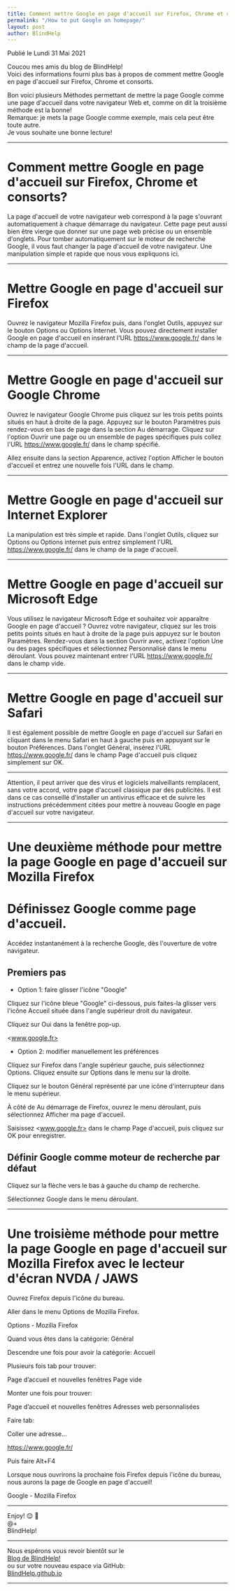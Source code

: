 ```yaml
---
title: Comment mettre Google en page d'accueil sur Firefox, Chrome et consorts
permalink: "/How to put Google on homepage/"
layout: post
author: BlindHelp
---
```


<footer>Publié le Lundi 31 Mai 2021</footer>


Coucou mes amis du blog de BlindHelp!    
Voici des informations fourni plus bas à propos  de comment mettre Google en page d'accueil sur Firefox, Chrome et consorts.    

Bon voici plusieurs Méthodes permettant de mettre la page Google comme une page d'accueil dans votre navigateur Web et, comme on dit la troisième méthode est la bonne!    
Remarque: je mets la page Google comme exemple, mais cela peut être toute autre.    
Je vous souhaite une bonne lecture!    

---

# Comment mettre Google en page d'accueil sur Firefox, Chrome et consorts? #

La page d'accueil de votre navigateur web correspond à la page s'ouvrant automatiquement à chaque démarrage du navigateur. Cette page peut aussi bien être vierge que donner sur une page web précise ou un ensemble d'onglets. Pour tomber automatiquement sur le moteur de recherche Google, il vous faut changer la page d'accueil de votre navigateur. Une manipulation simple et rapide que nous vous expliquons ici.    

---

# Mettre Google en page d'accueil sur Firefox #

Ouvrez le navigateur Mozilla Firefox puis, dans l'onglet Outils, appuyez sur le bouton Options ou Options Internet. Vous pouvez directement installer Google en page d'accueil en insérant l'URL <https://www.google.fr/> dans le champ de la page d'accueil.

---

# Mettre Google en page d'accueil sur Google Chrome #

Ouvrez le navigateur Google Chrome puis cliquez sur les trois petits points situés en haut à droite de la page. Appuyez sur le bouton Paramètres puis rendez-vous en bas de page dans la section Au démarrage. Cliquez sur l'option Ouvrir une page ou un ensemble de pages spécifiques puis collez l'URL <https://www.google.fr/> dans le champ spécifié.

Allez ensuite dans la section Apparence, activez l'option Afficher le bouton d'accueil et entrez une nouvelle fois l'URL dans le champ.

---

# Mettre Google en page d'accueil sur Internet Explorer #

La manipulation est très simple et rapide. Dans l'onglet Outils, cliquez sur Options ou Options internet puis entrez simplement l'URL <https://www.google.fr/> dans le champ de la page d'accueil.

---

# Mettre Google en page d'accueil sur Microsoft Edge #

Vous utilisez le navigateur Microsoft Edge et souhaitez voir apparaître Google en page d'accueil ? Ouvrez votre navigateur, cliquez sur les trois petits points situés en haut à droite de la page puis appuyez sur le bouton Paramètres. Rendez-vous dans la section Ouvrir avec, activez l'option Une ou des pages spécifiques et sélectionnez Personnalisé dans le menu déroulant. Vous pouvez maintenant entrer l'URL <https://www.google.fr/> dans le champ vide.

---

# Mettre Google en page d'accueil sur Safari #

Il est également possible de mettre Google en page d'accueil sur Safari en cliquant dans le menu Safari en haut à gauche puis en appuyant sur le bouton Préférences. Dans l'onglet Général, insérez l'URL <https://www.google.fr/> dans le champ Page d'accueil puis cliquez simplement sur OK.

---

Attention, il peut arriver que des virus et logiciels malveillants remplacent, sans votre accord, votre page d'accueil classique par des publicités. Il est dans ce cas conseillé d'installer un antivirus efficace et de suivre les instructions précédemment citées pour mettre à nouveau Google en page d'accueil sur votre navigateur.

---

# Une deuxième méthode pour mettre la page Google en page d'accueil sur  Mozilla Firefox #

# Définissez Google comme page d'accueil. #

Accédez instantanément à la recherche Google, dès l'ouverture de votre navigateur.

## Premiers pas ##
 
* Option 1: faire glisser l'icône "Google"

Cliquez sur l'icône bleue "Google" ci-dessous, puis faites-la glisser vers l'icône Accueil située dans l'angle supérieur droit du navigateur.

Cliquez sur Oui dans la fenêtre pop-up.

<www.google.fr>

* Option 2: modifier manuellement les préférences

Cliquez sur Firefox dans l'angle supérieur gauche, puis sélectionnez Options. Cliquez ensuite sur Options dans le menu sur la droite.

Cliquez sur le bouton Général représenté par une icône d'interrupteur dans le menu supérieur.

À côté de Au démarrage de Firefox, ouvrez le menu déroulant, puis sélectionnez Afficher ma page d'accueil.

Saisissez <www.google.fr> dans le champ Page d'accueil, puis cliquez sur OK pour enregistrer.

## Définir Google comme moteur de recherche par défaut ##

Cliquez sur la flèche vers le bas à gauche du champ de recherche.

Sélectionnez Google dans le menu déroulant.

---

# Une troisième méthode pour mettre la page Google en page d'accueil sur  Mozilla Firefox avec le lecteur d'écran NVDA / JAWS #

Ouvrez Firefox depuis l'icône du bureau.

Aller dans le menu Options de Mozilla Firefox.

Options - Mozilla Firefox

Quand vous êtes dans la catégorie: Général

Descendre une fois pour avoir la catégorie: Accueil

Plusieurs fois tab pour trouver:

Page d’accueil et nouvelles fenêtres Page vide

Monter une fois pour trouver:

Page d’accueil et nouvelles fenêtres Adresses web personnalisées

Faire tab:

Coller une adresse...

<https://www.google.fr/>

Puis faire Alt+F4

Lorsque nous ouvrirons la prochaine fois Firefox depuis l'icône du bureau, nous aurons la page de Google en page d'accueil!

Google - Mozilla Firefox

---

Enjoy! 😌 👏    
@+    
BlindHelp!    

---

Nous espérons vous revoir bientôt sur le      
[Blog de BlindHelp!](http://blindhelp.blogspot.fr/)                    
ou sur  votre nouveau espace via GitHub:                     
[BlindHelp.github.io](https://blindhelp.github.io)                    

---